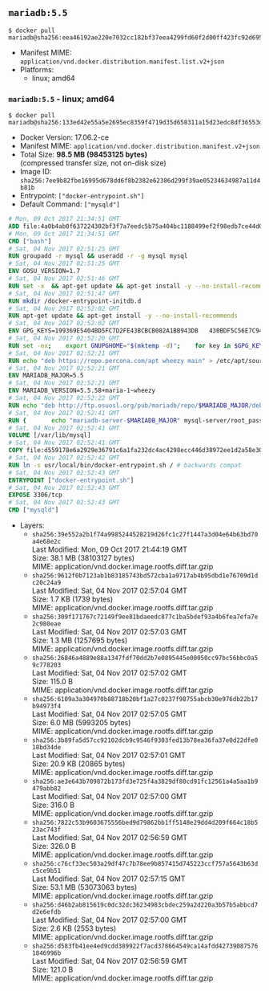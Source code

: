 ## `mariadb:5.5`

```console
$ docker pull mariadb@sha256:eea46192ae220e7032cc182bf37eea4299fd60f2d00ff423fc92d6951bfd543e
```

-	Manifest MIME: `application/vnd.docker.distribution.manifest.list.v2+json`
-	Platforms:
	-	linux; amd64

### `mariadb:5.5` - linux; amd64

```console
$ docker pull mariadb@sha256:133ed42e55a5e2695ec8359f4719d35d658311a15d23edc8df36553d41357fce
```

-	Docker Version: 17.06.2-ce
-	Manifest MIME: `application/vnd.docker.distribution.manifest.v2+json`
-	Total Size: **98.5 MB (98453125 bytes)**  
	(compressed transfer size, not on-disk size)
-	Image ID: `sha256:7ee9b82fbe16995d678dd6f8b2382e62386d299f39ae05234634987a11d4b81b`
-	Entrypoint: `["docker-entrypoint.sh"]`
-	Default Command: `["mysqld"]`

```dockerfile
# Mon, 09 Oct 2017 21:34:51 GMT
ADD file:4a0b4ab0f637224302bf3f7a7eedc5b75a404bc1188499ef2f98edb7ce44d0ed in / 
# Mon, 09 Oct 2017 21:34:51 GMT
CMD ["bash"]
# Sat, 04 Nov 2017 02:51:25 GMT
RUN groupadd -r mysql && useradd -r -g mysql mysql
# Sat, 04 Nov 2017 02:51:25 GMT
ENV GOSU_VERSION=1.7
# Sat, 04 Nov 2017 02:51:46 GMT
RUN set -x 	&& apt-get update && apt-get install -y --no-install-recommends ca-certificates wget && rm -rf /var/lib/apt/lists/* 	&& wget -O /usr/local/bin/gosu "https://github.com/tianon/gosu/releases/download/$GOSU_VERSION/gosu-$(dpkg --print-architecture)" 	&& wget -O /usr/local/bin/gosu.asc "https://github.com/tianon/gosu/releases/download/$GOSU_VERSION/gosu-$(dpkg --print-architecture).asc" 	&& export GNUPGHOME="$(mktemp -d)" 	&& gpg --keyserver ha.pool.sks-keyservers.net --recv-keys B42F6819007F00F88E364FD4036A9C25BF357DD4 	&& gpg --batch --verify /usr/local/bin/gosu.asc /usr/local/bin/gosu 	&& rm -r "$GNUPGHOME" /usr/local/bin/gosu.asc 	&& chmod +x /usr/local/bin/gosu 	&& gosu nobody true 	&& apt-get purge -y --auto-remove ca-certificates wget
# Sat, 04 Nov 2017 02:51:47 GMT
RUN mkdir /docker-entrypoint-initdb.d
# Sat, 04 Nov 2017 02:52:02 GMT
RUN apt-get update && apt-get install -y --no-install-recommends 		apt-transport-https ca-certificates 		pwgen 	&& rm -rf /var/lib/apt/lists/*
# Sat, 04 Nov 2017 02:52:02 GMT
ENV GPG_KEYS=199369E5404BD5FC7D2FE43BCBCB082A1BB943DB 	430BDF5C56E7C94E848EE60C1C4CBDCDCD2EFD2A 	4D1BB29D63D98E422B2113B19334A25F8507EFA5
# Sat, 04 Nov 2017 02:52:20 GMT
RUN set -ex; 	export GNUPGHOME="$(mktemp -d)"; 	for key in $GPG_KEYS; do 		gpg --keyserver ha.pool.sks-keyservers.net --recv-keys "$key"; 	done; 	gpg --export $GPG_KEYS > /etc/apt/trusted.gpg.d/mariadb.gpg; 	rm -r "$GNUPGHOME"; 	apt-key list
# Sat, 04 Nov 2017 02:52:21 GMT
RUN echo "deb https://repo.percona.com/apt wheezy main" > /etc/apt/sources.list.d/percona.list 	&& { 		echo 'Package: *'; 		echo 'Pin: release o=Percona Development Team'; 		echo 'Pin-Priority: 998'; 	} > /etc/apt/preferences.d/percona
# Sat, 04 Nov 2017 02:52:21 GMT
ENV MARIADB_MAJOR=5.5
# Sat, 04 Nov 2017 02:52:21 GMT
ENV MARIADB_VERSION=5.5.58+maria-1~wheezy
# Sat, 04 Nov 2017 02:52:22 GMT
RUN echo "deb http://ftp.osuosl.org/pub/mariadb/repo/$MARIADB_MAJOR/debian wheezy main" > /etc/apt/sources.list.d/mariadb.list 	&& { 		echo 'Package: *'; 		echo 'Pin: release o=MariaDB'; 		echo 'Pin-Priority: 999'; 	} > /etc/apt/preferences.d/mariadb
# Sat, 04 Nov 2017 02:52:41 GMT
RUN { 		echo "mariadb-server-$MARIADB_MAJOR" mysql-server/root_password password 'unused'; 		echo "mariadb-server-$MARIADB_MAJOR" mysql-server/root_password_again password 'unused'; 	} | debconf-set-selections 	&& apt-get update 	&& apt-get install -y 		"mariadb-server=$MARIADB_VERSION" 		percona-xtrabackup 		socat 	&& rm -rf /var/lib/apt/lists/* 	&& sed -ri 's/^user\s/#&/' /etc/mysql/my.cnf /etc/mysql/conf.d/* 	&& rm -rf /var/lib/mysql && mkdir -p /var/lib/mysql /var/run/mysqld 	&& chown -R mysql:mysql /var/lib/mysql /var/run/mysqld 	&& chmod 777 /var/run/mysqld 	&& find /etc/mysql/ -name '*.cnf' -print0 		| xargs -0 grep -lZE '^(bind-address|log)' 		| xargs -rt -0 sed -Ei 's/^(bind-address|log)/#&/' 	&& echo '[mysqld]\nskip-host-cache\nskip-name-resolve' > /etc/mysql/conf.d/docker.cnf
# Sat, 04 Nov 2017 02:52:41 GMT
VOLUME [/var/lib/mysql]
# Sat, 04 Nov 2017 02:52:41 GMT
COPY file:d559178e6a2929e36791c6a1fa232dc4ac4298ecc446d38972ee1d2a58e30621 in /usr/local/bin/ 
# Sat, 04 Nov 2017 02:52:42 GMT
RUN ln -s usr/local/bin/docker-entrypoint.sh / # backwards compat
# Sat, 04 Nov 2017 02:52:43 GMT
ENTRYPOINT ["docker-entrypoint.sh"]
# Sat, 04 Nov 2017 02:52:43 GMT
EXPOSE 3306/tcp
# Sat, 04 Nov 2017 02:52:43 GMT
CMD ["mysqld"]
```

-	Layers:
	-	`sha256:39e552a2b1f74a9985244528219d26fc1c27f1447a3d04e64b63bd70a4e68e2c`  
		Last Modified: Mon, 09 Oct 2017 21:44:19 GMT  
		Size: 38.1 MB (38103127 bytes)  
		MIME: application/vnd.docker.image.rootfs.diff.tar.gzip
	-	`sha256:9612f0b7123ab1b83185743bd572cba1a9717ab4b95dbd1e76709d1dc20c24a9`  
		Last Modified: Sat, 04 Nov 2017 02:57:04 GMT  
		Size: 1.7 KB (1739 bytes)  
		MIME: application/vnd.docker.image.rootfs.diff.tar.gzip
	-	`sha256:309f171767c72149f9ee81bdaeedc877c1ba5bdef93a4b6fea7efa7e2c980eae`  
		Last Modified: Sat, 04 Nov 2017 02:57:03 GMT  
		Size: 1.3 MB (1257695 bytes)  
		MIME: application/vnd.docker.image.rootfs.diff.tar.gzip
	-	`sha256:26846a4889e88a1347fdf70dd2b7e0895445e00050cc97bc56bbc0a59c778203`  
		Last Modified: Sat, 04 Nov 2017 02:57:02 GMT  
		Size: 115.0 B  
		MIME: application/vnd.docker.image.rootfs.diff.tar.gzip
	-	`sha256:6109a3a304970b88718b20bf1a27c0237f98755abcb30e976db22b17b94973f4`  
		Last Modified: Sat, 04 Nov 2017 02:57:05 GMT  
		Size: 6.0 MB (5993205 bytes)  
		MIME: application/vnd.docker.image.rootfs.diff.tar.gzip
	-	`sha256:3b89fa5d57cc92102dcb9c9546f9303fed13b78ea36fa37e0d22dfe018bd34de`  
		Last Modified: Sat, 04 Nov 2017 02:57:01 GMT  
		Size: 20.9 KB (20865 bytes)  
		MIME: application/vnd.docker.image.rootfs.diff.tar.gzip
	-	`sha256:ae3e643b709872b173fd3e725f4a3829df80cd91fc12561a4a5aa1b9479abb82`  
		Last Modified: Sat, 04 Nov 2017 02:57:00 GMT  
		Size: 316.0 B  
		MIME: application/vnd.docker.image.rootfs.diff.tar.gzip
	-	`sha256:7822c53b9603675556bed9d79862bb1ff5148e29dd4d209f664c18b523ac743f`  
		Last Modified: Sat, 04 Nov 2017 02:56:59 GMT  
		Size: 326.0 B  
		MIME: application/vnd.docker.image.rootfs.diff.tar.gzip
	-	`sha256:c76cf33ec503a29df47c7b78ee9b857415d745223ccf757a5643b63dc5ce9b51`  
		Last Modified: Sat, 04 Nov 2017 02:57:15 GMT  
		Size: 53.1 MB (53073063 bytes)  
		MIME: application/vnd.docker.image.rootfs.diff.tar.gzip
	-	`sha256:d46b2ab815619c0dc32dc36234983cbdec259a2d220a3b57b5abbcd7d2e6efdb`  
		Last Modified: Sat, 04 Nov 2017 02:57:00 GMT  
		Size: 2.6 KB (2553 bytes)  
		MIME: application/vnd.docker.image.rootfs.diff.tar.gzip
	-	`sha256:d583fb41ee4ed9cdd389922f7acd378664549ca14afdd427390875761846996b`  
		Last Modified: Sat, 04 Nov 2017 02:56:59 GMT  
		Size: 121.0 B  
		MIME: application/vnd.docker.image.rootfs.diff.tar.gzip

